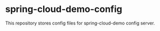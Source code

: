 # spring-cloud-demo-config
This repository stores config files for spring-cloud-demo config server.
